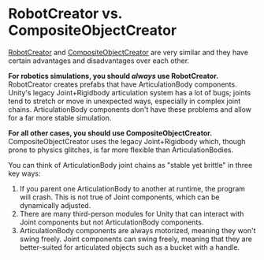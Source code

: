 # RobotCreator vs. CompositeObjectCreator

[RobotCreator](robot_creator.md) and [CompositeObjectCreator](composite_object_creator.md) are very similar and they have certain advantages and disadvantages over each other.

**For robotics simulations, you should *always* use RobotCreator.** RobotCreator creates prefabs that have ArticulationBody components. Unity's legacy Joint+Rigidbody articulation system has a lot of bugs; joints tend to stretch or move in unexpected ways, especially in complex joint chains. ArticulationBody components don't have these problems and allow for a far more stable simulation.

**For all other cases, you should use CompositeObjectCreator.** CompositeObjectCreator uses the legacy Joint+Rigidbody which, though prone to physics glitches, is far more flexible than ArticulationBodies.

You can think of ArticulationBody joint chains as "stable yet brittle" in three key ways:

1. If you parent one ArticulationBody to another at runtime, the program will crash. This is not true of Joint components, which can be dynamically adjusted.
2. There are many third-person modules for Unity that can interact with Joint components but not ArticulationBody components.
3. ArticulationBody components are always motorized, meaning they won't swing freely. Joint components can swing freely, meaning that they are better-suited for articulated objects such as a bucket with a handle.
